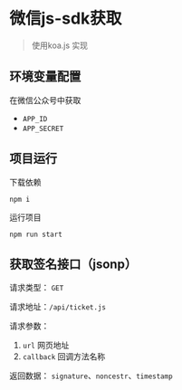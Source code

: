 # 微信js-sdk获取
> 使用koa.js 实现


## 环境变量配置

在微信公众号中获取

* `APP_ID`
* `APP_SECRET`

## 项目运行

下载依赖

`npm i `

运行项目

`npm run start`


## 获取签名接口（jsonp）

请求类型： `GET`

请求地址：`/api/ticket.js`

请求参数：
1. `url` 网页地址
2. `callback` 回调方法名称

返回数据：
`signature`、`noncestr`、`timestamp`
